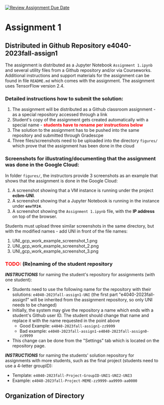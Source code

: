[![Review Assignment Due Date](https://classroom.github.com/assets/deadline-readme-button-24ddc0f5d75046c5622901739e7c5dd533143b0c8e959d652212380cedb1ea36.svg)](https://classroom.github.com/a/rtXWQ2et)
# Assignment 1

## Distributed in Github Repository e4040-2023fall-assign1

The assignment is distributed as a Jupyter Notebook `Assignment 1.ipynb` and several utility files from a Github repository and/or via Courseworks. Additional instructions and support materials for the assignment can be found in file `README.md` which comes with the assignment. The assignment uses TensorFlow version 2.4.

### Detailed instructions how to submit the solution:

1. The assignment will be distributed as a Github classroom assignment - as a special repository accessed through a link
2. Student's copy of the assignment gets created automatically with a special name - <span style="color:red"><strong>students have to rename per instructions below</strong></span>
3. The solution to the assignment has to be pushed into the same repository and submitted through Gradescpe
4. Three files/screenshots need to be uploaded into the directory `figures/` which prove that the assignment has been done in the cloud

### Screenshots for illustrating/documenting that the assignment was done in the Google Cloud:

In folder `figures/`, the instructors provide 3 screenshots as an example that shows that the assignment is done in the Google Cloud:
1. A screenshot showing that a VM instance is running under the project **ecbm-UNI**.
2. A screenshot showing that a Jupyter Notebook is running in the instance under **`envTF24`**.
3. A screenshot showing the `Assignment 1.ipynb` file, with the **IP address** on top of the browser.

Students must upload three similar screenshots in the same directory, but with the modified names - add UNI in front of the file names:
1. UNI_gcp_work_example_screenshot_1.png
2. UNI_gcp_work_example_screenshot_2.png
3. UNI_gcp_work_example_screenshot_3.png

### <span style="color:red"><strong>TODO:</strong></span> (Re)naming of the student repository

***INSTRUCTIONS*** for naming the student's repository for assignments (with one student):
* Students need to use the following name for the repository with their solutions: `e4040-2023fall-assign1-UNI` (the first part "e4040-2023fall-assign1" will be inherited from the assignment repository, so only UNI needs to be changed) 
* Initially, the system may give the repository a name which ends with a student's Github user ID. The student should change that name and replace it with the name requested in the point above
  * Good Example: `e4040-2023fall-assign1-zz9999`
  * Bad example: `e4040-2023fall-assign1-e4040-2023fall-assign0-zz9999`
* This change can be done from the "Settings" tab which is located on the repository page.

***INSTRUCTIONS*** for naming the students' solution repository for assignments with more students, such as the final project (students need to use a 4-letter groupID):
* Template: `e4040-2023fall-Project-GroupID-UNI1-UNI2-UNI3`
* Example: `e4040-2023fall-Project-MEME-zz9999-aa9999-aa0000`

## Organization of Directory

